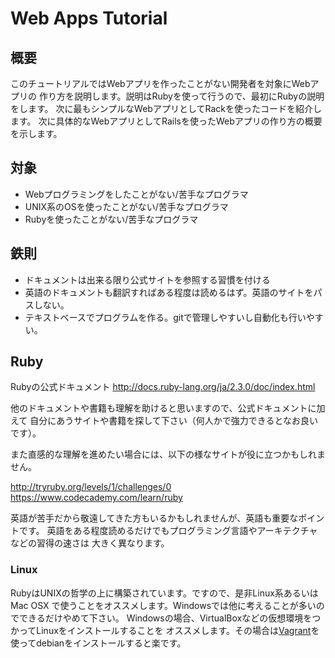 # Web Apps Tutorial

## 概要

このチュートリアルではWebアプリを作ったことがない開発者を対象にWebアプリの
作り方を説明します。説明はRubyを使って行うので、最初にRubyの説明をします。
次に最もシンプルなWebアプリとしてRackを使ったコードを紹介します。
次に具体的なWebアプリとしてRailsを使ったWebアプリの作り方の概要を示します。

## 対象

- Webプログラミングをしたことがない/苦手なプログラマ
- UNIX系のOSを使ったことがない/苦手なプログラマ
- Rubyを使ったことがない/苦手なプログラマ

## 鉄則

- ドキュメントは出来る限り公式サイトを参照する習慣を付ける
- 英語のドキュメントも翻訳すればある程度は読めるはず。英語のサイトをパスしない。
- テキストベースでプログラムを作る。gitで管理しやすいし自動化も行いやすい。


## Ruby

Rubyの公式ドキュメント
http://docs.ruby-lang.org/ja/2.3.0/doc/index.html

他のドキュメントや書籍も理解を助けると思いますので、公式ドキュメントに加えて
自分にあうサイトや書籍を探して下さい（何人かで強力できるとなお良いです）。

また直感的な理解を進めたい場合には、以下の様なサイトが役に立つかもしれません。

http://tryruby.org/levels/1/challenges/0
https://www.codecademy.com/learn/ruby

英語が苦手だから敬遠してきた方もいるかもしれませんが、英語も重要なポイントです。
英語をある程度読めるだけでもプログラミング言語やアーキテクチャなどの習得の速さは
大きく異なります。

### Linux

RubyはUNIXの哲学の上に構築されています。ですので、是非Linux系あるいはMac OSX
で使うことをオススメします。Windowsでは他に考えることが多いのでできるだけやめて下さい。
Windowsの場合、VirtualBoxなどの仮想環境をつかってLinuxをインストールすることを
オススメします。その場合は[Vagrant](https://www.vagrantup.com/)を使ってdebianをインストールすると楽です。



